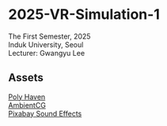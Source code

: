 # 2025-VR-Simulation-1

The First Semester, 2025    
Induk University, Seoul    
Lecturer: Gwangyu Lee    

## Assets
[Poly Haven](https://polyhaven.com/)    
[AmbientCG](https://ambientcg.com/)    
[Pixabay Sound Effects](https://pixabay.com/sound-effects/)
